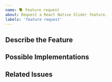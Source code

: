 ```yaml
---
name: 🗣 Feature request
about: Request a React Native Slider feature.
labels: 'feature request'
---
```


## Describe the Feature
<!-- Describe the requested feature -->

## Possible Implementations
<!-- Describe how to implement the feature -->

## Related Issues
<!-- Link related issues here -->